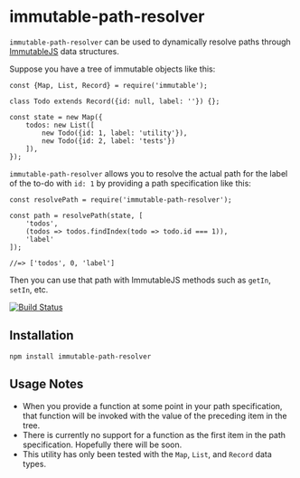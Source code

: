 # immutable-path-resolver

`immutable-path-resolver` can be used to dynamically resolve paths through [ImmutableJS](https://facebook.github.io/immutable-js/) data structures.

Suppose you have a tree of immutable objects like this:

    const {Map, List, Record} = require('immutable');

    class Todo extends Record({id: null, label: ''}) {};

    const state = new Map({
        todos: new List([
            new Todo({id: 1, label: 'utility'}),
            new Todo({id: 2, label: 'tests'})
        ]),
    });

`immutable-path-resolver` allows you to resolve the actual path for the label of the to-do with `id: 1` by providing a path specification like this:

	const resolvePath = require('immutable-path-resolver');

    const path = resolvePath(state, [
        'todos',
        (todos => todos.findIndex(todo => todo.id === 1)),
        'label'
    ]);

    //=> ['todos', 0, 'label']


Then you can use that path with ImmutableJS methods such as `getIn`, `setIn`, etc.

[![Build Status](https://travis-ci.org/bhritchie/immutable-path-resolver.svg?branch=master)](https://travis-ci.org/bhritchie/immutable-path-resolver)

## Installation

    npm install immutable-path-resolver

## Usage Notes

- When you provide a function at some point in your path specification, that function will be invoked with the value of the preceding item in the tree.
- There is currently no support for a function as the first item in the path specification. Hopefully there will be soon.
- This utility has only been tested with the `Map`, `List`, and `Record` data types.